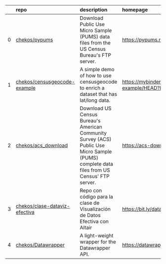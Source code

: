 |    | repo                                                                              | description                                                                                                                                | homepage                                                                                   |
|---:|:----------------------------------------------------------------------------------|:-------------------------------------------------------------------------------------------------------------------------------------------|:-------------------------------------------------------------------------------------------|
|  0 | [chekos/pypums](https://github.com/chekos/pypums)                                 | Download Public Use Micro Sample (PUMS) data files from the US Census Bureau's FTP server.                                                 | https://pypums.readthedocs.io                                                              |
|  1 | [chekos/censusgeocode-example](https://github.com/chekos/censusgeocode-example)   | A simple demo of how to use censusgeocode to enrich a dataset that has lat/long data.                                                      | https://mybinder.org/v2/gh/chekos/censusgeocode-example/HEAD?labpath=geocode_latlong.ipynb |
|  2 | [chekos/acs_download](https://github.com/chekos/acs_download)                     | Download US Census Bureau's American Community Survey (ACS) Public Use Micro Sample (PUMS) complete data files from US Census' FTP server. | https://acs-download.readthedocs.io                                                        |
|  3 | [chekos/clase-dataviz-efectiva](https://github.com/chekos/clase-dataviz-efectiva) | Repo con código para la clase de Visualización de Datos Efectiva con Altair                                                                | https://bit.ly/dataviz-demo                                                                |
|  4 | [chekos/Datawrapper](https://github.com/chekos/Datawrapper)                       | A light-weight wrapper for the Datawrapper API.                                                                                            | https://datawrapper.readthedocs.io                                                         |